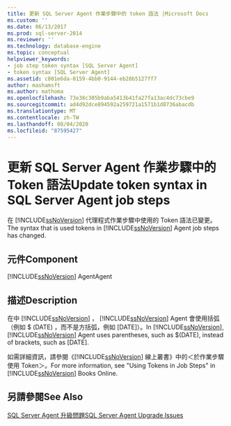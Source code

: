 ```yaml
---
title: 更新 SQL Server Agent 作業步驟中的 token 語法 |Microsoft Docs
ms.custom: ''
ms.date: 06/13/2017
ms.prod: sql-server-2014
ms.reviewer: ''
ms.technology: database-engine
ms.topic: conceptual
helpviewer_keywords:
- job step token syntax [SQL Server Agent]
- token syntax [SQL Server Agent]
ms.assetid: c801e6da-0159-4bb0-9144-eb28b5127ff7
author: mashamsft
ms.author: mathoma
ms.openlocfilehash: 73e38c305b9aba5413b41fa27fa13ac4dc73cbe9
ms.sourcegitcommit: ad4d92dce894592a259721a1571b1d8736abacdb
ms.translationtype: MT
ms.contentlocale: zh-TW
ms.lasthandoff: 08/04/2020
ms.locfileid: "87595427"
---
```

# <a name="update-token-syntax-in-sql-server-agent-job-steps"></a><span data-ttu-id="8b062-102">更新 SQL Server Agent 作業步驟中的 Token 語法</span><span class="sxs-lookup"><span data-stu-id="8b062-102">Update token syntax in SQL Server Agent job steps</span></span>
  <span data-ttu-id="8b062-103">在 [!INCLUDE[ssNoVersion](../../includes/ssnoversion-md.md)] 代理程式作業步驟中使用的 Token 語法已變更。</span><span class="sxs-lookup"><span data-stu-id="8b062-103">The syntax that is used tokens in [!INCLUDE[ssNoVersion](../../includes/ssnoversion-md.md)] Agent job steps has changed.</span></span>  
  
## <a name="component"></a><span data-ttu-id="8b062-104">元件</span><span class="sxs-lookup"><span data-stu-id="8b062-104">Component</span></span>  
 [!INCLUDE[ssNoVersion](../../includes/ssnoversion-md.md)] <span data-ttu-id="8b062-105">Agent</span><span class="sxs-lookup"><span data-stu-id="8b062-105">Agent</span></span>  
  
## <a name="description"></a><span data-ttu-id="8b062-106">描述</span><span class="sxs-lookup"><span data-stu-id="8b062-106">Description</span></span>  
 <span data-ttu-id="8b062-107">在中 [!INCLUDE[ssNoVersion](../../includes/ssnoversion-md.md)] ， [!INCLUDE[ssNoVersion](../../includes/ssnoversion-md.md)] Agent 會使用括弧（例如 $ (DATE) ，而不是方括弧，例如 [DATE]）。</span><span class="sxs-lookup"><span data-stu-id="8b062-107">In [!INCLUDE[ssNoVersion](../../includes/ssnoversion-md.md)], [!INCLUDE[ssNoVersion](../../includes/ssnoversion-md.md)] Agent uses parentheses, such as $(DATE), instead of brackets, such as [DATE].</span></span>  
  
 <span data-ttu-id="8b062-108">如需詳細資訊，請參閱《[!INCLUDE[ssNoVersion](../../includes/ssnoversion-md.md)] 線上叢書》中的＜於作業步驟使用 Token＞。</span><span class="sxs-lookup"><span data-stu-id="8b062-108">For more information, see "Using Tokens in Job Steps" in [!INCLUDE[ssNoVersion](../../includes/ssnoversion-md.md)] Books Online.</span></span>  
  
## <a name="see-also"></a><span data-ttu-id="8b062-109">另請參閱</span><span class="sxs-lookup"><span data-stu-id="8b062-109">See Also</span></span>  
 [<span data-ttu-id="8b062-110">SQL Server Agent 升級問題</span><span class="sxs-lookup"><span data-stu-id="8b062-110">SQL Server Agent Upgrade Issues</span></span>](../../../2014/sql-server/install/sql-server-agent-upgrade-issues.md)  
  
  
